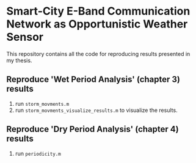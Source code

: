 Smart-City E-Band Communication Network as Opportunistic Weather Sensor
=======================================================================

This repository contains all the code for reproducing results presented in my thesis.


Reproduce 'Wet Period Analysis' (chapter 3) results
---------------------------------------------------
1. run `storm_movments.m`
2. run `storm_movments_visualize_results.m` to visualize the results.

Reproduce 'Dry Period Analysis' (chapter 4) results
---------------------------------------------------
1. run `periodicity.m`
